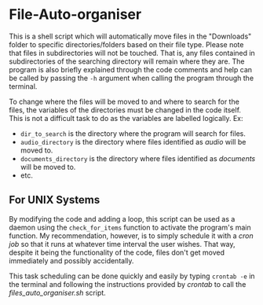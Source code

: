 # File-Auto-organiser
This is a shell script which will automatically move files in the "Downloads" folder to specific directories/folders based on their file type. Please note that files in subdirectories will not be touched. That is, any files contained in subdirectories of the searching directory will remain where they are.
The program is also briefly explained through the code comments and help can be called by passing the `-h` argument when calling the program through the terminal.

To change where the files will be moved to and where to search for the files, the variables of the directories must be changed in the code itself. This is not a difficult task to do as the variables are labelled logically. 
Ex: 
* `dir_to_search` is the directory where the program will search for files.
* `audio_directory` is the directory where files identified as *audio* will be moved to.
* `documents_directory` is the directory where files identified as *documents* will be moved to.
*  etc.


## For UNIX Systems
By modifying the code and adding a loop, this script can be used as a daemon using the `check_for_items` function to activate the program's main function. My recommendation, however, is to simply schedule it with a *cron job* so that it runs at whatever time interval the user wishes. That way, despite it being the functionality of the code, files don't get moved immediately and possibly accidentally.

This task scheduling can be done quickly and easily by typing `crontab -e` in the terminal and following the instructions provided by *crontab* to call the *files_auto_organiser.sh* script.
